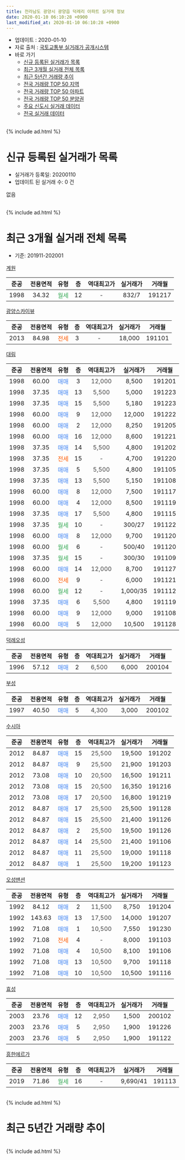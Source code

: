 ```yaml
---
title: 전라남도 광양시 광양읍 덕례리 아파트 실거래 정보
date: 2020-01-10 06:10:28 +0900
last_modified_at: 2020-01-10 06:10:28 +0900
---
```


* 업데이트 : 2020-01-10
* 자료 출처 : [국토교통부 실거래가 공개시스템](http://rt.molit.go.kr)
* 바로 가기
    * [신규 등록된 실거래가 목록](#신규-등록된-실거래가-목록)
    * [최근 3개월 실거래 전체 목록](#최근-3개월-실거래-전체-목록)
    * [최근 5년간 거래량 추이](#최근-5년간-거래량-추이)
    * [전국 거래량 TOP 50 지역](https://inasie.github.io/apt-trade-info/최근-3개월-전국에서-가장-거래가-많이-발생한-지역)
    * [전국 거래량 TOP 50 아파트](https://inasie.github.io/apt-trade-info/최근-3개월-전국에서-가장-거래가-많이-발생한-아파트)
    * [전국 거래량 TOP 50 분양권](https://inasie.github.io/apt-trade-info/최근-3개월-전국에서-가장-거래가-많이-발생한-분양권)
    * [주요 신도시 실거래 데이터](https://inasie.github.io/apt-trade-info/주요-신도시)
    * [전국 실거래 데이터](https://inasie.github.io/apt-trade-info/전국)
<br>
{% include ad.html %}
<br>

# 신규 등록된 실거래가 목록
* 실거래가 등록일: 20200110
* 업데이트 된 실거래 수: 0 건

없음

<br>
{% include ad.html %}
<br>

# 최근 3개월 실거래 전체 목록
* 기준: 201911-202001


[계원](https://search.naver.com/search.naver?query=%EC%A0%84%EB%9D%BC%EB%82%A8%EB%8F%84+%EA%B4%91%EC%96%91%EC%8B%9C+%EA%B4%91%EC%96%91%EC%9D%8D+%EB%8D%95%EB%A1%80%EB%A6%AC+%EA%B3%84%EC%9B%90)

|준공|전용면적|유형|층|역대최고가|실거래가|거래월|
|:---:|:---:|:---:|:---:|:---:|:---:|:---:|
|1998|34.32|<span style="color:#34a853">월세</span>|12|<span style="color:#444444">-</span>|832/7|191217|

[광양스카이뷰](https://search.naver.com/search.naver?query=%EC%A0%84%EB%9D%BC%EB%82%A8%EB%8F%84+%EA%B4%91%EC%96%91%EC%8B%9C+%EA%B4%91%EC%96%91%EC%9D%8D+%EB%8D%95%EB%A1%80%EB%A6%AC+%EA%B4%91%EC%96%91%EC%8A%A4%EC%B9%B4%EC%9D%B4%EB%B7%B0)

|준공|전용면적|유형|층|역대최고가|실거래가|거래월|
|:---:|:---:|:---:|:---:|:---:|:---:|:---:|
|2013|84.98|<span style="color:#ff5a00">전세</span>|3|<span style="color:#444444">-</span>|18,000|191101|

[대림](https://search.naver.com/search.naver?query=%EC%A0%84%EB%9D%BC%EB%82%A8%EB%8F%84+%EA%B4%91%EC%96%91%EC%8B%9C+%EA%B4%91%EC%96%91%EC%9D%8D+%EB%8D%95%EB%A1%80%EB%A6%AC+%EB%8C%80%EB%A6%BC)

|준공|전용면적|유형|층|역대최고가|실거래가|거래월|
|:---:|:---:|:---:|:---:|:---:|:---:|:---:|
|1998|60.00|<span style="color:#4285f3">매매</span>|3|<span style="color:#444444">12,000</span>|8,500|191201|
|1998|37.35|<span style="color:#4285f3">매매</span>|13|<span style="color:#444444">5,500</span>|5,000|191223|
|1998|37.35|<span style="color:#4285f3">매매</span>|15|<span style="color:#444444">5,500</span>|5,180|191223|
|1998|60.00|<span style="color:#4285f3">매매</span>|9|<span style="color:#444444">12,000</span>|12,000|191222|
|1998|60.00|<span style="color:#4285f3">매매</span>|2|<span style="color:#444444">12,000</span>|8,250|191205|
|1998|60.00|<span style="color:#4285f3">매매</span>|16|<span style="color:#444444">12,000</span>|8,600|191221|
|1998|37.35|<span style="color:#4285f3">매매</span>|14|<span style="color:#444444">5,500</span>|4,800|191202|
|1998|37.35|<span style="color:#ff5a00">전세</span>|15|<span style="color:#444444">-</span>|4,700|191220|
|1998|37.35|<span style="color:#4285f3">매매</span>|5|<span style="color:#444444">5,500</span>|4,800|191105|
|1998|37.35|<span style="color:#4285f3">매매</span>|13|<span style="color:#444444">5,500</span>|5,150|191108|
|1998|60.00|<span style="color:#4285f3">매매</span>|8|<span style="color:#444444">12,000</span>|7,500|191117|
|1998|60.00|<span style="color:#4285f3">매매</span>|4|<span style="color:#444444">12,000</span>|8,500|191119|
|1998|37.35|<span style="color:#4285f3">매매</span>|17|<span style="color:#444444">5,500</span>|4,800|191115|
|1998|37.35|<span style="color:#34a853">월세</span>|10|<span style="color:#444444">-</span>|300/27|191122|
|1998|60.00|<span style="color:#4285f3">매매</span>|8|<span style="color:#444444">12,000</span>|9,700|191120|
|1998|60.00|<span style="color:#34a853">월세</span>|6|<span style="color:#444444">-</span>|500/40|191120|
|1998|37.35|<span style="color:#34a853">월세</span>|15|<span style="color:#444444">-</span>|300/30|191109|
|1998|60.00|<span style="color:#4285f3">매매</span>|14|<span style="color:#444444">12,000</span>|8,700|191127|
|1998|60.00|<span style="color:#ff5a00">전세</span>|9|<span style="color:#444444">-</span>|6,000|191121|
|1998|60.00|<span style="color:#34a853">월세</span>|12|<span style="color:#444444">-</span>|1,000/35|191112|
|1998|37.35|<span style="color:#4285f3">매매</span>|6|<span style="color:#444444">5,500</span>|4,800|191119|
|1998|60.00|<span style="color:#4285f3">매매</span>|9|<span style="color:#444444">12,000</span>|9,000|191108|
|1998|60.00|<span style="color:#4285f3">매매</span>|5|<span style="color:#444444">12,000</span>|10,500|191128|

[덕례오성](https://search.naver.com/search.naver?query=%EC%A0%84%EB%9D%BC%EB%82%A8%EB%8F%84+%EA%B4%91%EC%96%91%EC%8B%9C+%EA%B4%91%EC%96%91%EC%9D%8D+%EB%8D%95%EB%A1%80%EB%A6%AC+%EB%8D%95%EB%A1%80%EC%98%A4%EC%84%B1)

|준공|전용면적|유형|층|역대최고가|실거래가|거래월|
|:---:|:---:|:---:|:---:|:---:|:---:|:---:|
|1996|57.12|<span style="color:#4285f3">매매</span>|2|<span style="color:#444444">6,500</span>|6,000|200104|

[부성](https://search.naver.com/search.naver?query=%EC%A0%84%EB%9D%BC%EB%82%A8%EB%8F%84+%EA%B4%91%EC%96%91%EC%8B%9C+%EA%B4%91%EC%96%91%EC%9D%8D+%EB%8D%95%EB%A1%80%EB%A6%AC+%EB%B6%80%EC%84%B1)

|준공|전용면적|유형|층|역대최고가|실거래가|거래월|
|:---:|:---:|:---:|:---:|:---:|:---:|:---:|
|1997|40.50|<span style="color:#4285f3">매매</span>|5|<span style="color:#444444">4,300</span>|3,000|200102|

[수시아](https://search.naver.com/search.naver?query=%EC%A0%84%EB%9D%BC%EB%82%A8%EB%8F%84+%EA%B4%91%EC%96%91%EC%8B%9C+%EA%B4%91%EC%96%91%EC%9D%8D+%EB%8D%95%EB%A1%80%EB%A6%AC+%EC%88%98%EC%8B%9C%EC%95%84)

|준공|전용면적|유형|층|역대최고가|실거래가|거래월|
|:---:|:---:|:---:|:---:|:---:|:---:|:---:|
|2012|84.87|<span style="color:#4285f3">매매</span>|15|<span style="color:#444444">25,500</span>|19,500|191202|
|2012|84.87|<span style="color:#4285f3">매매</span>|9|<span style="color:#444444">25,500</span>|21,900|191203|
|2012|73.08|<span style="color:#4285f3">매매</span>|10|<span style="color:#444444">20,500</span>|16,500|191211|
|2012|73.08|<span style="color:#4285f3">매매</span>|15|<span style="color:#444444">20,500</span>|16,350|191216|
|2012|73.08|<span style="color:#4285f3">매매</span>|17|<span style="color:#444444">20,500</span>|16,800|191219|
|2012|84.87|<span style="color:#4285f3">매매</span>|17|<span style="color:#444444">25,500</span>|25,500|191128|
|2012|84.87|<span style="color:#4285f3">매매</span>|15|<span style="color:#444444">25,500</span>|21,400|191126|
|2012|84.87|<span style="color:#4285f3">매매</span>|2|<span style="color:#444444">25,500</span>|19,500|191126|
|2012|84.87|<span style="color:#4285f3">매매</span>|14|<span style="color:#444444">25,500</span>|21,400|191106|
|2012|84.87|<span style="color:#4285f3">매매</span>|11|<span style="color:#444444">25,500</span>|19,000|191118|
|2012|84.87|<span style="color:#4285f3">매매</span>|1|<span style="color:#444444">25,500</span>|19,200|191123|

[오성맨션](https://search.naver.com/search.naver?query=%EC%A0%84%EB%9D%BC%EB%82%A8%EB%8F%84+%EA%B4%91%EC%96%91%EC%8B%9C+%EA%B4%91%EC%96%91%EC%9D%8D+%EB%8D%95%EB%A1%80%EB%A6%AC+%EC%98%A4%EC%84%B1%EB%A7%A8%EC%85%98)

|준공|전용면적|유형|층|역대최고가|실거래가|거래월|
|:---:|:---:|:---:|:---:|:---:|:---:|:---:|
|1992|84.12|<span style="color:#4285f3">매매</span>|2|<span style="color:#444444">11,500</span>|8,750|191204|
|1992|143.63|<span style="color:#4285f3">매매</span>|13|<span style="color:#444444">17,500</span>|14,000|191207|
|1992|71.08|<span style="color:#4285f3">매매</span>|1|<span style="color:#444444">10,500</span>|7,550|191230|
|1992|71.08|<span style="color:#ff5a00">전세</span>|4|<span style="color:#444444">-</span>|8,000|191103|
|1992|71.08|<span style="color:#4285f3">매매</span>|4|<span style="color:#444444">10,500</span>|8,100|191106|
|1992|71.08|<span style="color:#4285f3">매매</span>|13|<span style="color:#444444">10,500</span>|9,700|191118|
|1992|71.08|<span style="color:#4285f3">매매</span>|10|<span style="color:#444444">10,500</span>|10,500|191116|


<script async src="//pagead2.googlesyndication.com/pagead/js/adsbygoogle.js"></script>
<!-- 기본 -->
<ins class="adsbygoogle"
     style="display:block"
     data-ad-client="ca-pub-2446590836940007"
     data-ad-slot="1659523306"
     data-ad-format="auto"
     data-full-width-responsive="true"></ins>
<script>
(adsbygoogle = window.adsbygoogle || []).push({});
</script>


[효성](https://search.naver.com/search.naver?query=%EC%A0%84%EB%9D%BC%EB%82%A8%EB%8F%84+%EA%B4%91%EC%96%91%EC%8B%9C+%EA%B4%91%EC%96%91%EC%9D%8D+%EB%8D%95%EB%A1%80%EB%A6%AC+%ED%9A%A8%EC%84%B1)

|준공|전용면적|유형|층|역대최고가|실거래가|거래월|
|:---:|:---:|:---:|:---:|:---:|:---:|:---:|
|2003|23.76|<span style="color:#4285f3">매매</span>|12|<span style="color:#444444">2,950</span>|1,500|200102|
|2003|23.76|<span style="color:#4285f3">매매</span>|5|<span style="color:#444444">2,950</span>|1,900|191226|
|2003|23.76|<span style="color:#4285f3">매매</span>|5|<span style="color:#444444">2,950</span>|1,900|191122|

[흥한에르가](https://search.naver.com/search.naver?query=%EC%A0%84%EB%9D%BC%EB%82%A8%EB%8F%84+%EA%B4%91%EC%96%91%EC%8B%9C+%EA%B4%91%EC%96%91%EC%9D%8D+%EB%8D%95%EB%A1%80%EB%A6%AC+%ED%9D%A5%ED%95%9C%EC%97%90%EB%A5%B4%EA%B0%80)

|준공|전용면적|유형|층|역대최고가|실거래가|거래월|
|:---:|:---:|:---:|:---:|:---:|:---:|:---:|
|2019|71.86|<span style="color:#34a853">월세</span>|16|<span style="color:#444444">-</span>|9,690/41|191113|


<br>
{% include ad.html %}
<br>

# 최근 5년간 거래량 추이


<div style="width:100%;">
    <canvas id="deal_progress" height="200"></canvas>
</div>

<script>
new Chart(document.getElementById("deal_progress"), {
    type: 'line',
    data: {
        labels: ['201501','201502','201503','201504','201505','201506','201507','201508','201509','201510','201511','201512','201601','201602','201603','201604','201605','201606','201607','201608','201609','201610','201611','201612','201701','201702','201703','201704','201705','201706','201707','201708','201709','201710','201711','201712','201801','201802','201803','201804','201805','201806','201807','201808','201809','201810','201811','201812','201901','201902','201903','201904','201905','201906','201907','201908','201909','201910','201911','201912','202001'],
        datasets: [{
            label: '매매',
            pointRadius: 1,
            data: [25, 14, 20, 19, 8, 14, 19, 19, 13, 13, 14, 10, 10, 11, 18, 19, 15, 12, 13, 16, 17, 14, 16, 21, 15, 14, 34, 25, 13, 14, 9, 15, 14, 11, 11, 21, 13, 13, 17, 10, 12, 14, 16, 13, 19, 17, 18, 12, 21, 20, 25, 24, 15, 20, 26, 23, 17, 26, 20, 16, 3],
            borderColor: "rgba(255, 201, 14, 1)",
            backgroundColor: "rgba(255, 201, 14, 0.5)",
            fill: false,
            lineTension: 0
        },{
            label: '전월세',
            pointRadius: 1,
            data: [9, 19, 11, 5, 8, 11, 11, 13, 14, 11, 4, 11, 9, 18, 13, 9, 15, 6, 9, 6, 7, 3, 11, 8, 8, 8, 4, 8, 8, 4, 6, 6, 11, 9, 3, 8, 8, 5, 11, 7, 7, 12, 2, 4, 4, 3, 7, 6, 7, 5, 3, 6, 28, 14, 8, 6, 5, 4, 8, 2, 0],
            borderColor: "rgba(0, 141, 185, 1)",
            backgroundColor: "rgba(0, 141, 185, 0.5)",
            fill: false,
            lineTension: 0
        }
        ]
    },
    options: {
        responsive: true,
        title: {
            display: false
        },
        tooltips: {
            mode: 'index',
            intersect: false
        },
        hover: {
            mode: 'nearest',
            intersect: true
        },
        scales: {
            xAxes: [{
                display: true,
                scaleLabel: {
                    display: true,
                    labelString: '년/월'
                }
            }],
            yAxes: [{
                display: true,
                ticks: {
                    suggestedMin: 0,
                },
                scaleLabel: {
                    display: true,
                    labelString: '실거래 수'
                }
            }]
        }
    }
});

</script>


<br>
{% include ad.html %}
<br>

